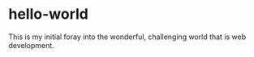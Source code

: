 # hello-world
This is my initial foray into the wonderful, challenging world that is web development.
